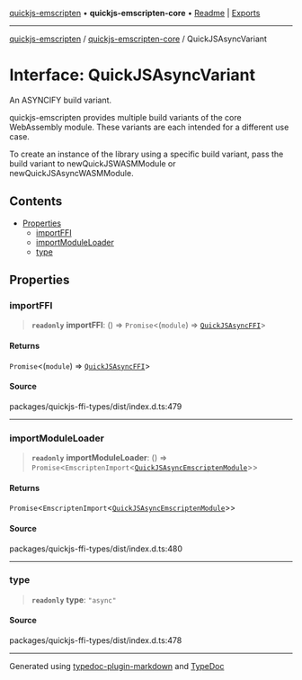 [quickjs-emscripten](../../packages.md) • **quickjs-emscripten-core** • [Readme](../README.md) \| [Exports](../exports.md)

***

[quickjs-emscripten](../../packages.md) / [quickjs-emscripten-core](../exports.md) / QuickJSAsyncVariant

# Interface: QuickJSAsyncVariant

An ASYNCIFY build variant.

quickjs-emscripten provides multiple build variants of the core WebAssembly
module. These variants are each intended for a different use case.

To create an instance of the library using a specific build variant, pass the
build variant to newQuickJSWASMModule or newQuickJSAsyncWASMModule.

## Contents

- [Properties](QuickJSAsyncVariant.md#properties)
  - [importFFI](QuickJSAsyncVariant.md#importffi)
  - [importModuleLoader](QuickJSAsyncVariant.md#importmoduleloader)
  - [type](QuickJSAsyncVariant.md#type)

## Properties

### importFFI

> **`readonly`** **importFFI**: () => `Promise`\<(`module`) => [`QuickJSAsyncFFI`](QuickJSAsyncFFI.md)\>

#### Returns

`Promise`\<(`module`) => [`QuickJSAsyncFFI`](QuickJSAsyncFFI.md)\>

>
>

#### Source

packages/quickjs-ffi-types/dist/index.d.ts:479

***

### importModuleLoader

> **`readonly`** **importModuleLoader**: () => `Promise`\<`EmscriptenImport`\<[`QuickJSAsyncEmscriptenModule`](QuickJSAsyncEmscriptenModule.md)\>\>

#### Returns

`Promise`\<`EmscriptenImport`\<[`QuickJSAsyncEmscriptenModule`](QuickJSAsyncEmscriptenModule.md)\>\>

#### Source

packages/quickjs-ffi-types/dist/index.d.ts:480

***

### type

> **`readonly`** **type**: `"async"`

#### Source

packages/quickjs-ffi-types/dist/index.d.ts:478

***

Generated using [typedoc-plugin-markdown](https://www.npmjs.com/package/typedoc-plugin-markdown) and [TypeDoc](https://typedoc.org/)
